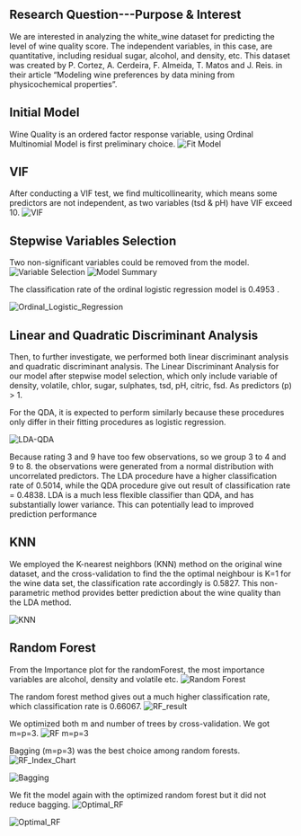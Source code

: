 ## Research Question---Purpose & Interest
We are interested in analyzing the white_wine dataset for predicting the level of wine quality score. The independent variables, in this case, are quantitative, including residual sugar, alcohol, and density, etc.   This dataset was created by P. Cortez, A. Cerdeira, F. Almeida, T. Matos and J. Reis. in their article “Modeling wine preferences by data mining from physicochemical properties”. 

## Initial Model
Wine Quality is an ordered factor response variable, using Ordinal Multinomial Model is first preliminary choice. 
![Fit Model](/assets/Fit-Model.png)

## VIF
After conducting a VIF test, we find multicollinearity, which means some predictors are not independent, as two variables (tsd & pH) have VIF exceed 10. 
![VIF](/assets/VIF.png)

## Stepwise Variables Selection
Two non-significant variables could be removed from the model. 
![Variable Selection](/assets/Variable_Selection.png)
![Model Summary](/assets/Model_Summary.png)

The classification rate of the ordinal logistic regression model is $` 0.4953 `$ . 

![Ordinal_Logistic_Regression](assets/Initial_Classification_Rate.png)

## Linear and Quadratic Discriminant Analysis
Then, to further investigate, we performed both linear discriminant analysis and quadratic discriminant analysis. The Linear Discriminant Analysis for our model after stepwise model selection, which only include variable of density, volatile, chlor, sugar, sulphates, tsd, pH, citric, fsd. As predictors (p) > 1.

For the QDA, it is expected to perform similarly because these procedures only differ in their fitting procedures as logistic regression.

![LDA-QDA](assets/LDA-QDA-result.png)

Because rating 3 and 9 have too few observations, so we group 3 to 4 and 9 to 8. the observations were generated from a normal distribution with uncorrelated predictors. The LDA procedure have a higher classification rate of 0.5014, while the QDA procedure give out result of classification rate = 0.4838. LDA is a much less flexible classifier than QDA, and has substantially lower variance. This can potentially lead to improved prediction performance

## KNN
We employed the K-nearest neighbors (KNN) method on the original wine dataset, and the cross-validation to find the the optimal neighbour is K=1 for the wine data set, the classification rate accordingly is 0.5827. This non-parametric method provides better prediction about the wine quality than the LDA method.

![KNN](assets/KNN.png)

## Random Forest
From the Importance plot for the randomForest, the most importance variables are alcohol, density and volatile etc.
![Random Forest](/assets/Random_Forest.png)

The random forest method gives out a much higher classification rate, which classification rate is 0.66067.
![RF_result](assets/RF_result.png)

We optimized both m and number of trees by cross-validation. We got m=p=3.
![RF m=p=3](assets/RF_m=p=3.png)

Bagging (m=p=3) was the best choice among random forests.
![RF_Index_Chart](assets/RF_line_chart.png)

![Bagging](assets/bagging.png)

We fit the model again with the optimized random forest but it did not reduce bagging.
![Optimal_RF](assets/Optimal_RF.png)

![Optimal_RF](assets/Optimal_RF_2.png)










